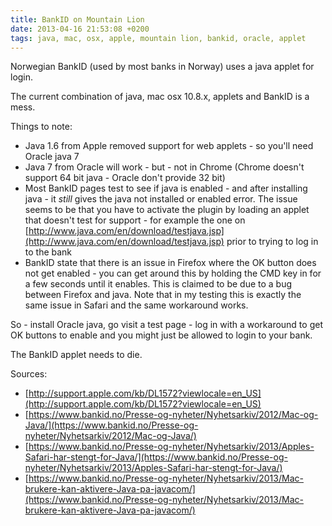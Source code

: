 ```yaml
---
title: BankID on Mountain Lion
date: 2013-04-16 21:53:08 +0200
tags: java, mac, osx, apple, mountain lion, bankid, oracle, applet
---
```


Norwegian BankID (used by most banks in Norway) uses a java applet for login.

The current combination of java, mac osx 10.8.x, applets and BankID is a mess.

Things to note:

* Java 1.6 from Apple removed support for web applets - so you'll need Oracle java 7
* Java 7 from Oracle will work - but - not in Chrome (Chrome doesn't support 64 bit java - Oracle don't provide 32 bit)
* Most BankID pages test to see if java is enabled - and after installing java - it *still* gives the java not installed or enabled error. The issue seems to be that you have to activate the plugin by loading an applet that doesn't test for support - for example the one on [http://www.java.com/en/download/testjava.jsp](http://www.java.com/en/download/testjava.jsp) prior to trying to log in to the bank
* BankID state that there is an issue in Firefox where the OK button does not get enabled - you can get around this by holding the CMD key in for a few seconds until it enables. This is claimed to be due to a bug between Firefox and java. Note that in my testing this is exactly the same issue in Safari and the same workaround works.

So - install Oracle java, go visit a test page - log in with a workaround to get OK buttons to enable and you might just be allowed to login to your bank.

The BankID applet needs to die.

Sources:

* [http://support.apple.com/kb/DL1572?viewlocale=en_US](http://support.apple.com/kb/DL1572?viewlocale=en_US)
* [https://www.bankid.no/Presse-og-nyheter/Nyhetsarkiv/2012/Mac-og-Java/](https://www.bankid.no/Presse-og-nyheter/Nyhetsarkiv/2012/Mac-og-Java/)
* [https://www.bankid.no/Presse-og-nyheter/Nyhetsarkiv/2013/Apples-Safari-har-stengt-for-Java/](https://www.bankid.no/Presse-og-nyheter/Nyhetsarkiv/2013/Apples-Safari-har-stengt-for-Java/)
* [https://www.bankid.no/Presse-og-nyheter/Nyhetsarkiv/2013/Mac-brukere-kan-aktivere-Java-pa-javacom/](https://www.bankid.no/Presse-og-nyheter/Nyhetsarkiv/2013/Mac-brukere-kan-aktivere-Java-pa-javacom/)
